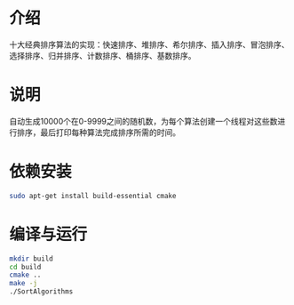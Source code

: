 # 介绍
十大经典排序算法的实现：快速排序、堆排序、希尔排序、插入排序、冒泡排序、选择排序、归并排序、计数排序、桶排序、基数排序。  
# 说明
自动生成10000个在0-9999之间的随机数，为每个算法创建一个线程对这些数进行排序，最后打印每种算法完成排序所需的时间。
# 依赖安装
```bash
sudo apt-get install build-essential cmake
```
# 编译与运行
```bash
mkdir build
cd build
cmake ..
make -j
./SortAlgorithms
```